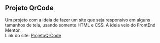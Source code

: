 ## Projeto QrCode

Um projeto com a ideia de fazer um site que seja responsivo em alguns tamanhos de tela, usando somente HTML e CSS. A ideia veio do FrontEnd Mentor. <br>
Link do site: <a href="https://marcoshenriquefr.github.io/SiteQrCode/">ProjetoQrCode</a>